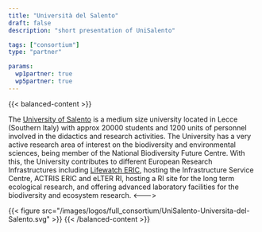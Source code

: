 ```yaml
---
title: "Università del Salento"
draft: false
description: "short presentation of UniSalento"

tags: ["consortium"]
type: "partner" 

params:
  wp1partner: true
  wp5partner: true
---
```


{{< balanced-content >}}

The [University of Salento](https://international.unisalento.it) is a medium size university located in Lecce (Southern Italy) with approx 20000 students and 1200 units of personnel involved in the didactics and research activities. The University has a very active research area of interest on the biodiversity and environmental sciences, being  member of the National Biodiversity Future Centre. With this, the University contributes to different European Research Infrastructures including [Lifewatch ERIC](https://www.lifewatch.eu), hosting the Infrastructure Service Centre, ACTRIS ERIC and eLTER RI, hosting a RI site for the long term ecological research, and offering advanced laboratory facilities for the biodiversity and ecosystem research.
<--->

{{< figure src="/images/logos/full_consortium/UniSalento-Universita-del-Salento.svg" >}}
{{< /balanced-content >}}